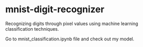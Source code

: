 # mnist-digit-recognizer
Recognizing digits through pixel values using machine learning classification techniques.

Go to mnist_classification.ipynb file and check out my model.
